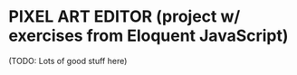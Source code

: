 # PIXEL ART EDITOR (project w/ exercises from Eloquent JavaScript)

(TODO: Lots of good stuff here)

